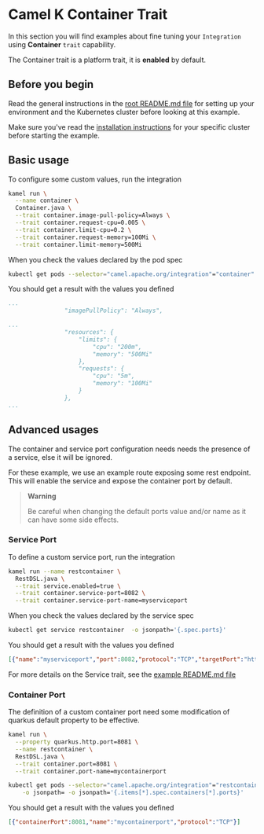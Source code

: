 # Camel K Container Trait

In this section you will find examples about fine tuning your `Integration` using **Container** `trait` capability.

The Container trait is a  platform trait, it is **enabled** by default.

## Before you begin

Read the general instructions in the [root README.md file](../../README.md) for setting up your environment and the Kubernetes cluster before looking at this example.

Make sure you've read the [installation instructions](https://camel.apache.org/camel-k/latest/installation/installation.html) for your specific cluster before starting the example.

## Basic usage

To configure some custom values, run the integration

```sh
kamel run \
  --name container \
  Container.java \
  --trait container.image-pull-policy=Always \
  --trait container.request-cpu=0.005 \
  --trait container.limit-cpu=0.2 \
  --trait container.request-memory=100Mi \
  --trait container.limit-memory=500Mi
```



When you check the values declared by the pod spec
```sh
kubectl get pods --selector="camel.apache.org/integration"="container" -o yaml
```

You should get a result with the values you defined

```yaml
...
                "imagePullPolicy": "Always",

...
                "resources": {
                    "limits": {
                        "cpu": "200m",
                        "memory": "500Mi"
                    },
                    "requests": {
                        "cpu": "5m",
                        "memory": "100Mi"
                    }
                },
...
```

## Advanced usages

The container and service port configuration needs needs the presence of a service, else it will be ignored.

For these example, we use an example route exposing some rest endpoint. This will enable the service and expose the container port by default.

> **Warning**
> 
> Be careful when changing the default ports value and/or name as it can have some side effects.

### Service Port

To define a custom service port, run the integration

```sh
kamel run --name restcontainer \
  RestDSL.java \
  --trait service.enabled=true \
  --trait container.service-port=8082 \
  --trait container.service-port-name=myserviceport
```
When you check the values declared by the service spec

```sh
kubectl get service restcontainer  -o jsonpath='{.spec.ports}'
```

You should get a result with the values you defined

```json
[{"name":"myserviceport","port":8082,"protocol":"TCP","targetPort":"http"}]
```

For more details on the Service trait, see the [example README.md file](../service/README.md)

### Container Port

The definition of a custom container port need some modification of quarkus default property to be effective.

```sh
kamel run \
  --property quarkus.http.port=8081 \
  --name restcontainer \
  RestDSL.java \
  --trait container.port=8081 \
  --trait container.port-name=mycontainerport
```

```sh
kubectl get pods --selector="camel.apache.org/integration"="restcontainer" \
    -o jsonpath= -o jsonpath='{.items[*].spec.containers[*].ports}'
```

You should get a result with the values you defined

```json
[{"containerPort":8081,"name":"mycontainerport","protocol":"TCP"}]
```
